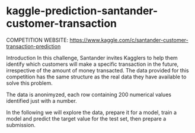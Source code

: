 # kaggle-prediction-santander-customer-transaction
COMPETITION WEBSITE: https://www.kaggle.com/c/santander-customer-transaction-prediction

Introduction
In this challenge, Santander invites Kagglers to help them identify which customers will make a specific transaction in the future, irrespective of the amount of money transacted. The data provided for this competition has the same structure as the real data they have available to solve this problem.

The data is anonimyzed, each row containing 200 numerical values identified just with a number.

In the following we will explore the data, prepare it for a model, train a model and predict the target value for the test set, then prepare a submission.
